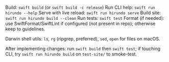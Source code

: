 Build: `swift build` (or `swift build -c release`)
Run CLI help: `swift run hirundo --help`
Serve with live reload: `swift run hirundo serve`
Build site: `swift run hirundo build --clean`
Run tests: `swift test`
Format (if needed): use SwiftFormat/SwiftLint if configured (not present in repo); otherwise keep to guidelines.

Darwin shell utils: `ls`, `rg` (ripgrep, preferred), `sed`, `open` for files on macOS.

After implementing changes: run `swift build` then `swift test`; if touching CLI, try `swift run hirundo build` on `test-site/` to smoke-test.